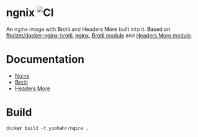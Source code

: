 # ngnix ![CI](https://github.com/yoohahn/nginx/workflows/CI/badge.svg?branch=master)

An nginx image with Brotli and Headers More built into it. Based on [fholzer/docker-nginx-brotli](https://github.com/fholzer/docker-nginx-brotli), [nginx](https://www.nginx.com/), [Brotli module](https://github.com/google/ngx_brotli) and [Headers More module](https://github.com/openresty/headers-more-nginx-module).

# Documentation

- [Nginx](https://nginx.org/en/docs/)
- [Brotli](https://github.com/google/ngx_brotli#configuration-directives)
- [Headers More](https://github.com/openresty/headers-more-nginx-module#version)

# Build

`docker build -t yoohahn/nginx .`
